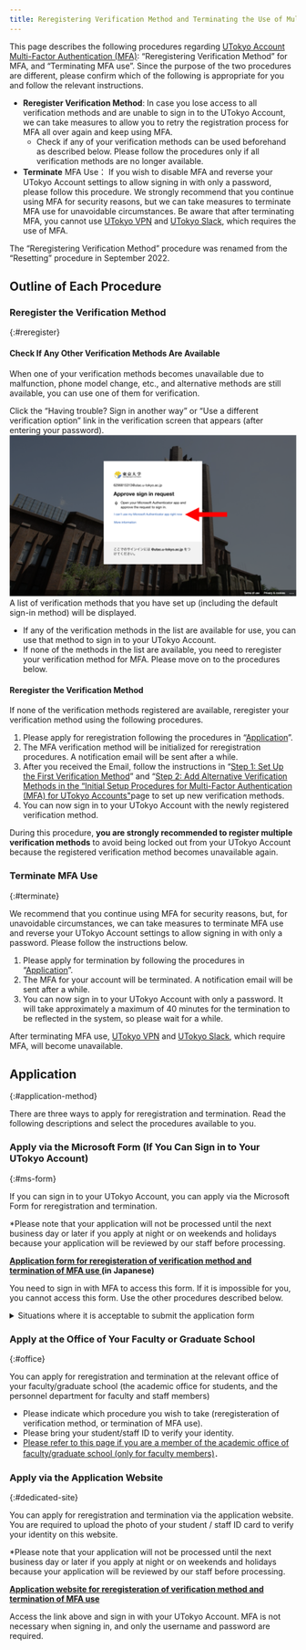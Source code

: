 ```yaml
---
title: Reregistering Verification Method and Terminating the Use of Multi-Factor Authentication for UTokyo Accounts
---
```


This page describes the following procedures regarding [UTokyo Account Multi-Factor Authentication (MFA)](.): “Reregistering Verification Method” for MFA, and “Terminating MFA use”. Since the purpose of the two procedures are different, please confirm which of the following is appropriate for you and follow the relevant instructions.

- **Reregister Verification Method**: In case you lose access to all verification methods and are unable to sign in to the UTokyo Account, we can take measures to allow you to retry the registration process for MFA all over again and keep using MFA.
    - Check if any of your verification methods can be used beforehand as described below. Please follow the procedures only if all verification methods are no longer available.
- **Terminate** MFA Use： If you wish to disable MFA and reverse your UTokyo Account settings to allow signing in with only a password, please follow this procedure. We strongly recommend that you continue using MFA for security reasons, but we can take measures to terminate MFA use for unavoidable circumstances. Be aware that after terminating MFA, you cannot use [UTokyo VPN](/en/utokyo_vpn/) and [UTokyo Slack](/en/slack/), which requires the use of MFA.

The “Reregistering Verification Method” procedure was renamed from the “Resetting” procedure in September 2022.

## Outline of Each Procedure

### Reregister the Verification Method
{:#reregister}

#### Check If Any Other Verification Methods Are Available

When one of your verification methods becomes unavailable due to malfunction, phone model change, etc., and alternative methods are still available, you can use one of them for verification.

Click the “Having trouble? Sign in another way” or “Use a different verification option” link in the verification screen that appears (after entering your password).
<img src="signin_with_another_method.png">
A list of verification methods that you have set up (including the default sign-in method) will be displayed.

- If any of the verification methods in the list are available for use, you can use that method to sign in to your UTokyo Account.
- If none of the methods in the list are available, you need to reregister your verification method for MFA. Please move on to the procedures below.

#### Reregister the Verification Method

If none of the verification methods registered are available, reregister your verification method using the following procedures.

1. Please apply for reregistration following the procedures in “[Application](#application-method)”.
1. The MFA verification method will be initialized for reregistration procedures. A notification email will be sent after a while.
1. After you received the Email, follow the instructions in “[Step 1: Set Up the First Verification Method](initial#first)” and “[Step 2: Add Alternative Verification Methods in the “Initial Setup Procedures for Multi-Factor Authentication (MFA) for UTokyo Accounts"](initial)page to set up new verification methods.
1. You can now sign in to your UTokyo Account with the newly registered verification method.

During this procedure, **you are strongly recommended to register multiple verification methods** to avoid being locked out from your UTokyo Account because the registered verification method becomes unavailable again.

### Terminate MFA Use
{:#terminate}

We recommend that you continue using MFA for security reasons, but, for unavoidable circumstances, we can take measures to terminate MFA use and reverse your UTokyo Account settings to allow signing in with only a password. Please follow the instructions below.

1. Please apply for termination by following the procedures in “[Application](#application-method)”.
1. The MFA for your account will be terminated. A notification email will be sent after a while.
1. You can now sign in to your UTokyo Account with only a password. It will take approximately a maximum of 40 minutes for the termination to be reflected in the system, so please wait for a while.

After terminating MFA use, [UTokyo VPN](/en/utokyo_vpn/) and [UTokyo Slack](/en/slack/), which require MFA, will become unavailable.

## Application
{:#application-method}

There are three ways to apply for reregistration and termination. Read the following descriptions and select the procedures available to you.

### Apply via the Microsoft Form (If You Can Sign in to Your UTokyo Account)
{:#ms-form}

If you can sign in to your UTokyo Account, you can apply via the Microsoft Form for reregistration and termination.

*Please note that your application will not be processed until the next business day or later if you apply at night or on weekends and holidays because your application will be reviewed by our staff before processing.

<b class="box center">
<a href="https://forms.office.com/r/NS4sh40RjR">Application form for reregisteration of verification method and termination of MFA use </a> (in Japanese)
</b>

You need to sign in with MFA to access this form. If it is impossible for you, you cannot access this form. Use the other procedures described below. 

<details>
    <summary>Situations where it is acceptable to submit the application form</summary>
    We assume that you can apply for the procedure via this form in the following cases.
    <ul>
        <li>
            If the trouble occurred during the initial setup of MFA and you need to reregister your verification method
            <ul>
                <li> It may be possible to sign in and access Microsoft Forms during the initial setup process, as MFA is not required for sign-in until Step 4 (Apply for MFA Use) of the initial setup.</li>
            </ul>
        </li>
        <li>If you wish to terminate MFA even though you can sign in using MFA</li>
    </ul>
</details>



### Apply at the Office of Your Faculty or Graduate School
{:#office}

You can apply for reregistration and termination at the relevant office of your faculty/graduate school (the academic office for students, and the personnel department for faculty and staff members)

- Please indicate which procedure you wish to take (reregisteration of verification method, or termination of MFA use).
- Please bring your student/staff ID to verify your identity.
- [Please refer to this page if you are a member of the academic office of faculty/graduate school (only for faculty members)](https://univtokyo.sharepoint.com/sites/utokyoportal/wiki/d/MFA_Reset_Request.aspx)．

### Apply via the Application Website
{:#dedicated-site}

You can apply for reregistration and termination via the application website. You are required to upload the photo of your student / staff ID card to verify your identity on this website.

*Please note that your application will not be processed until the next business day or later if you apply at night or on weekends and holidays because your application will be reviewed by our staff before processing.

<b class="box center">
<a href="https://identification.adm.u-tokyo.ac.jp/ident/">Application website for reregisteration of verification method and termination of MFA use</a>
</b>

Access the link above and sign in with your UTokyo Account. MFA is not necessary when signing in, and only the username and password are required.
